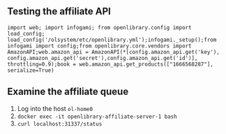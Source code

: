 ## Testing the affiliate API

```
import web; import infogami; from openlibrary.config import load_config; load_config('/olsystem/etc/openlibrary.yml');infogami._setup();from infogami import config;from openlibrary.core.vendors import AmazonAPI;web.amazon_api = AmazonAPI(*[config.amazon_api.get('key'), config.amazon_api.get('secret'),config.amazon_api.get('id')], throttling=0.9);book = web.amazon_api.get_products(["1666568287"], serialize=True)
```

## Examine the affiliate queue
1. Log into the host `ol-home0`
2. `docker exec -it openlibrary-affiliate-server-1 bash`
3. `curl localhost:31337/status`
